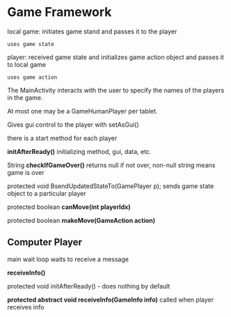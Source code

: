 # Game Framework

local game: initiates game stand and passes it to the player

	uses game state

player: received game state and initializes game action object and passes it to local game

	uses game action

The MainActivity interacts with the user to specify the names of the players in the game.

At most one may be a GameHumanPlayer per tablet.

Gives gui control to the player with setAsGui()

there is a start method for each player

**initAfterReady()** initializing method, gui, data, etc.

String **checkIfGameOver()** returns null if not over, non-null string means game is over

protected void BsendUpdatedStateTo(GamePlayer p); sends game state object to a particular player

protected boolean **canMove(int playerIdx)**

protected boolean **makeMove(GameAction action)**

## Computer Player

main wait loop waits to receive a message

**receiveInfo()**

protected void initAfterReady() - does nothing by default

**protected abstract void receiveInfo(GameInfo info)** called when player receives info

